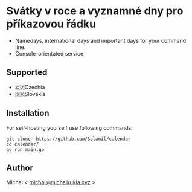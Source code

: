 # Svátky v roce a vyznamné dny pro příkazovou řádku

- Namedays, international days and important days for your command line.
- Console-orientated service

## Supported

- 🇨🇿Czechia
- 🇸🇰Slovakia

## Installation

For self-hosting yourself use following commands:

```
git clone  https://github.com/Solamil/calendar
cd calendar/
go run main.go
```

## Author

Michal < michal@michalkukla.xyz >
